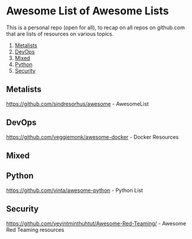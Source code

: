 # Awesome List of Awesome Lists

This is a personal repo (open for all), to recap on all repos on github.com that are lists of resources on various topics.


1. [Metalists](#metalists)
1. [DevOps](#devops)
1. [Mixed](#mixed)
1. [Python](#python)
1. [Security](#security)

## Metalists
https://github.com/sindresorhus/awesome - AwesomeList

## DevOps
https://github.com/veggiemonk/awesome-docker - Docker Resources

## Mixed

## Python
https://github.com/vinta/awesome-python - Python List


## Security
https://github.com/yeyintminthuhtut/Awesome-Red-Teaming/ - Awesome Red Teaming resources


